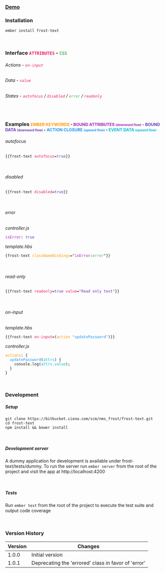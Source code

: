 ### [Demo](https://bitbucket.ciena.com/pages/NMS_FROST/frost-text/gh-pages/browse/)

### Installation
<pre><code>ember install frost-text</code></pre>

<br>

### Interface <font size=3><font color='#E91E63'>`ATTRIBUTES`</font> - <font color='#4CAF50'>`CSS`</font></font>
###### Actions - <font color='#E91E63'>`on-input`</font>
###### Data - <font color='#E91E63'>`value`</font>
###### States - <font color='#E91E63'>`autofocus`</font> / <font color='#E91E63'>`disabled`</font> / <font color='#4CAF50'>`error`</font> / <font color='#E91E63'>`readonly`</font>

<br>

### Examples <font size=2><font color='#FF9800'>EMBER KEYWORDS</font> - <font color='#9C27B0'>BOUND ATTRIBUTES <font size=1>(downward flow)</font></font> - <font color='#673AB7'>BOUND DATA  <font size=1>(downward flow)</font></font> - <font color='#2196f3'>ACTION CLOSURE <font size=1>(upward flow)</font></font> - <font color='#00BCD4'>EVENT DATA <font size=1>(upward flow)</font></font></font>
###### autofocus
<pre><code>{{frost-text <font color='#E91E63'>autofocus</font>=<font color='#673AB7'>true</font>}}</code></pre>

<br>

###### disabled
<pre><code>{{frost-text <font color='#E91E63'>disabled</font>=<font color='#673AB7'>true</font>}}</code></pre>

<br>

###### error
_controller.js_
<pre><code><font color='#9C27B0'>isError</font>: <font color='#673AB7'>true</font></code></pre>

_template.hbs_
<pre><code>{frost-text <font color='#FF9800'>classNameBindings</font>="<font color='#9C27B0'>isError</font>:<font color='#4CAF50'>error</font>"}}</code></pre>

<br>

###### read-only
<pre><code>{{frost-text <font color='#E91E63'>readonly</font>=<font color='#673AB7'>true</font> <font color='#E91E63'>value</font>=<font color='#673AB7'>"Read only text"</font>}}</code></pre>

<br>

###### on-input
_template.hbs_
<pre><code>{{frost-text <font color='#E91E63'>on-input</font>=(<font color='#FF9800'>action</font> <font color='#2196f3'>"updatePassword"</font>)}}</code></pre>

_controller.js_
<pre><code><font color='#FF9800'>actions</font>: {
  <font color='#2196f3'>updatePassword</font>(<font color='#00BCD4'>attrs</font>) {
    console.log(<font color='#00BCD4'>attrs.value</font>);
  }
}</code></pre>

<br>

### Development

##### Setup
<pre><code>git clone https://bitbucket.ciena.com/scm/nms_frost/frost-text.git
cd frost-text
npm install && bower install
</code></pre>

<br>

##### Development server
A dummy application for development is available under frost-text/tests/dummy.
To run the server run `ember server` from the root of the project and visit the app at http://localhost:4200

<br>

##### Tests
Run `ember test` from the root of the project to execute the test suite and output code coverage

<br>

### Version History

|Version |Changes |
|--------|--------|
|1.0.0   |Initial version |
|1.0.1   |Deprecating the 'errored' class in favor of 'error' |   
